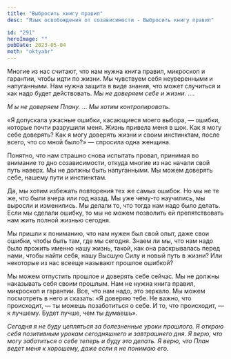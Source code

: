 ```yaml
---
title: "Выбросить книгу правил"
desc: "Язык освобождения от созависимости - Выбросить книгу правил"

id: "291"
heroImage: ""
pubDate: 2023-05-04
moth: "oktyabr"
---
```


Многие из нас считают, что нам нужна книга правил, микроскоп и гарантии, чтобы
идти по жизни. Мы чувствуем себя неуверенными и напуганными. Нам нужна защита
в виде знания, что может случиться и как надо будет действовать. _Мы_ _не_
_доверяем_ _себе_ _и_ _жизни._ _…._

_М_ _ы_ _не_ _доверяем_ _Плану._ … _Мы_ _хотим_ _контролировать._

«Я допускала ужасные ошибки, касающиеся моего выбора, — ошибки, которые почти
разрушили меня. Жизнь привела меня в шок. Как я могу себе доверять? Как я могу
доверять жизни и своим инстинктам, после всего, что со мной было?» — спросила
одна женщина.

Понятно, что нам страшно снова испытать провал, принимая во внимание то дно
созависимости, откуда многие из нас начали свой путь наверх. Мы не должны быть
напуганными. Мы можем доверять себе, нашему пути и инстинктам.

Да, мы хотим избежать повторения тех же самых ошибок. Но мы не те же, что были
вчера или год назад. Мы уже чему-то научились, мы выросли и изменились. Мы
делали то, что тогда нам надо было делать. Если мы сделали ошибку, то мы не
можем позволить ей препятствовать нам жить полной жизнью сегодня.

Мы пришли к пониманию, что нам нужен был свой опыт, даже свои ошибки, чтобы
быть там, где мы сегодня. Знаем ли мы, что нам надо было прожить именно нашу
жизнь, такой, как она раскрывалась перед нами, чтобы найти себя, нашу Высшую
Силу и новый путь в жизни? Или некоторые из нас всееще называют прошлое
ошибкой?

Мы можем отпустить прошлое и доверять себе сейчас. Мы не должны наказывать
себя своим прошлым. Нам не нужна книга правил, микроскоп и гарантии. Все, что
нам надо, это зеркало. Мы можем посмотреть в него и сказать: «Я доверяю тебе.
Не важно, что происходит, — ты можешь позаботиться о себе. И то, что
происходит, — к лучшему. Будет лучше, чем ты думаешь».

_Сегодня_ _я_ _не_ _буду_ _цепляться_ _за_ _болезненные_ _уроки_ _прошлого._
_Я_ _открою_ _себя_ _позитивным_ _урокам_ _сегодняшнего_ _и_ _завтрашнего_
_дня._ _Я_ _верю,_ _что_ _могу_ _заботиться_ _о_ _себе_ _теперь_ _и_ _буду_
_это_ _делать._ _Я_ _верю,_ _что_ _План_ _ведет_ _меня_ _к_ _хорошему,_ _даже_
_если_ _я_ _не_ _понимаю_ _его._

